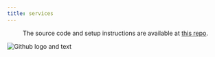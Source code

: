 ```yaml
---
title: services
---
```

<center>
<p>
The source code and setup instructions are available at <a href="https://github.com/christopher-aldred/astro-decap-cms-site">this repo</a>.
</p>
</center>

![Github logo and text](../images/6448fad61a47c2a809974034_github_logo_png20-2.png)

